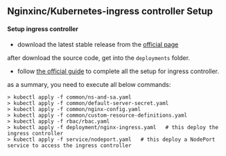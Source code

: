 Nginxinc/Kubernetes-ingress controller Setup
---

#### Setup ingress controller

- download the latest stable release from the [official page](https://github.com/nginxinc/kubernetes-ingress/releases)

after download the source code, get into the `deployments` folder.

- follow [the official guide](https://github.com/nginxinc/kubernetes-ingress/blob/master/docs/installation.md) to complete
all the setup for ingress controller.

as a summary, you need to execute all below commands:
```commandline
> kubectl apply -f common/ns-and-sa.yaml
> kubectl apply -f common/default-server-secret.yaml
> kubectl apply -f common/nginx-config.yaml
> kubectl apply -f common/custom-resource-definitions.yaml
> kubectl apply -f rbac/rbac.yaml
> kubectl apply -f deployment/nginx-ingress.yaml   # this deploy the ingress controller
> kubectl apply -f service/nodeport.yaml   # this deploy a NodePort service to access the ingress controller
```

